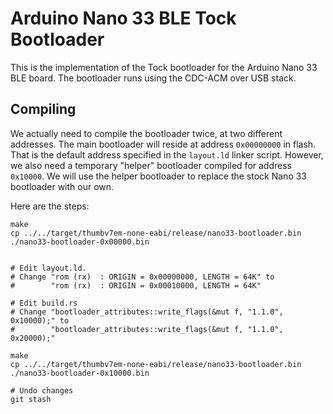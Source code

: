 Arduino Nano 33 BLE Tock Bootloader
===================

This is the implementation of the Tock bootloader for the Arduino Nano 33 BLE
board. The bootloader runs using the CDC-ACM over USB stack.

Compiling
---------

We actually need to compile the bootloader twice, at two different addresses.
The main bootloader will reside at address `0x00000000` in flash. That is the
default address specified in the `layout.ld` linker script. However, we also
need a temporary "helper" bootloader compiled for address `0x10000`. We will use
the helper bootloader to replace the stock Nano 33 bootloader with our own.

Here are the steps:

```
make
cp ../../target/thumbv7em-none-eabi/release/nano33-bootloader.bin ./nano33-bootloader-0x00000.bin


# Edit layout.ld.
# Change "rom (rx)  : ORIGIN = 0x00000000, LENGTH = 64K" to
#        "rom (rx)  : ORIGIN = 0x00010000, LENGTH = 64K"

# Edit build.rs
# Change "bootloader_attributes::write_flags(&mut f, "1.1.0", 0x10000);" to
#        "bootloader_attributes::write_flags(&mut f, "1.1.0", 0x20000);"

make
cp ../../target/thumbv7em-none-eabi/release/nano33-bootloader.bin ./nano33-bootloader-0x10000.bin

# Undo changes
git stash
```

